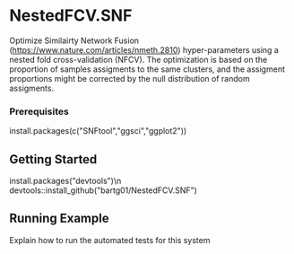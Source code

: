 # NestedFCV.SNF

Optimize Similairty Network Fusion (https://www.nature.com/articles/nmeth.2810) hyper-parameters using a nested fold cross-validation (NFCV). The optimization is based on the proportion of samples assigments to the same clusters, and the assigment proportions might be corrected by the null distribution of random assigments. 

### Prerequisites

install.packages(c("SNFtool","ggsci","ggplot2"))

## Getting Started

install.packages("devtools")\n
devtools::install_github("bartg01/NestedFCV.SNF")

## Running Example

Explain how to run the automated tests for this system
